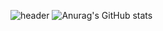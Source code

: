 ![header](https://capsule-render.vercel.app/api?type=waving&color=00bfff&height=300&section=header&text=zune2222&fontSize=90)
![Anurag's GitHub stats](https://github-readme-stats.vercel.app/api?username=zune2222&show_icons=true&theme=swift)
